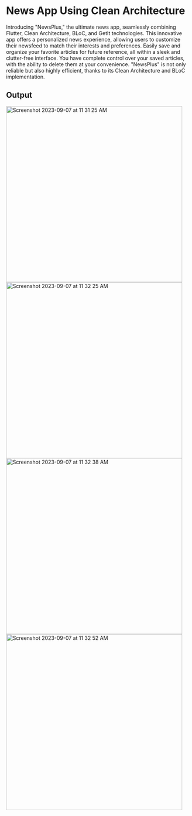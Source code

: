 <h1>News App Using Clean Architecture</h1>
<p>Introducing "NewsPlus," the ultimate news app, seamlessly combining Flutter, Clean Architecture, BLoC, and GetIt technologies. This innovative app offers a personalized news experience, allowing users to customize their newsfeed to match their interests and preferences. Easily save and organize your favorite articles for future reference, all within a sleek and clutter-free interface. You have complete control over your saved articles, with the ability to delete them at your convenience. "NewsPlus" is not only reliable but also highly efficient, thanks to its Clean Architecture and BLoC implementation.</p>

<h2>Output</h2>

<img width="481" alt="Screenshot 2023-09-07 at 11 31 25 AM" src="https://github.com/rashifarhan/news_app/assets/115337593/d9bc2415-e47b-4c20-8b03-8f0622319b98">
<img width="481" alt="Screenshot 2023-09-07 at 11 32 25 AM" src="https://github.com/rashifarhan/news_app/assets/115337593/44011507-1004-4f7e-b8b6-19b6c8c433c3">
<img width="481" alt="Screenshot 2023-09-07 at 11 32 38 AM" src="https://github.com/rashifarhan/news_app/assets/115337593/c96f9603-263c-4c47-885e-72cb10eaad23">
<img width="481" alt="Screenshot 2023-09-07 at 11 32 52 AM" src="https://github.com/rashifarhan/news_app/assets/115337593/b45c0bf9-a9aa-405d-ad5d-794589b8d9f9">

